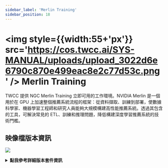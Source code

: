 ```yaml
---
sidebar_label: 'Merlin Training'
sidebar_position: 18
---
```



# <img style={{width:55+'px'}} src='https://cos.twcc.ai/SYS-MANUAL/uploads/upload_3022d6e6790c870e499eac8e2c77d53c.png' /> Merlin Training

TWCC 提供 NGC Merlin Training 立即可用的工作環境。NVIDIA Merlin 是一個用於在 GPU 上加速整個推薦系統流程的框架：從資料擷取、訓練到部署，使數據科學家、機器學習工程師和研究人員能夠大規模構建高性能推薦系統。透過其包含的工具，可解決常見的 ETL、訓練和推理問題，降低構建深度學習推薦系統的技術門檻。

## <span class="ccsimglist">映像檔版本資訊</span> <i class="fa fa-sticky-note" aria-hidden="true"></i>

![](https://cos.twcc.ai/SYS-MANUAL/uploads/upload_0e0c8d252601367d66c5f36c7d1bd5cd.png)




<details class="docspoiler">

<summary><b>點我參考詳細版本套件資訊</b></summary>

- [NGC Merlin Training](https://catalog.ngc.nvidia.com/orgs/nvidia/teams/merlin/containers/merlin-training) 

</details>

